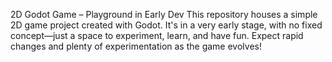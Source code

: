 2D Godot Game – Playground in Early Dev
This repository houses a simple 2D game project created with Godot. It's in a very early stage, with no fixed concept—just a space to experiment, learn, and have fun. Expect rapid changes and plenty of experimentation as the game evolves!
